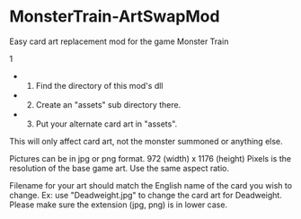 # MonsterTrain-ArtSwapMod
Easy card art replacement mod for the game Monster Train

1

 * 1. Find the directory of this mod's dll
 * 2. Create an "assets" sub directory there.
 * 3. Put your alternate card art in "assets".

This will only affect card art, not the monster summoned or anything else.

Pictures can be in jpg or png format.
972 (width) x 1176 (height) Pixels is the resolution of the base game art. Use the same aspect ratio.

Filename for your art should match the English name of the card you wish to change.
Ex: use "Deadweight.jpg" to change the card art for Deadweight.
Please make sure the extension (jpg, png) is in lower case.

